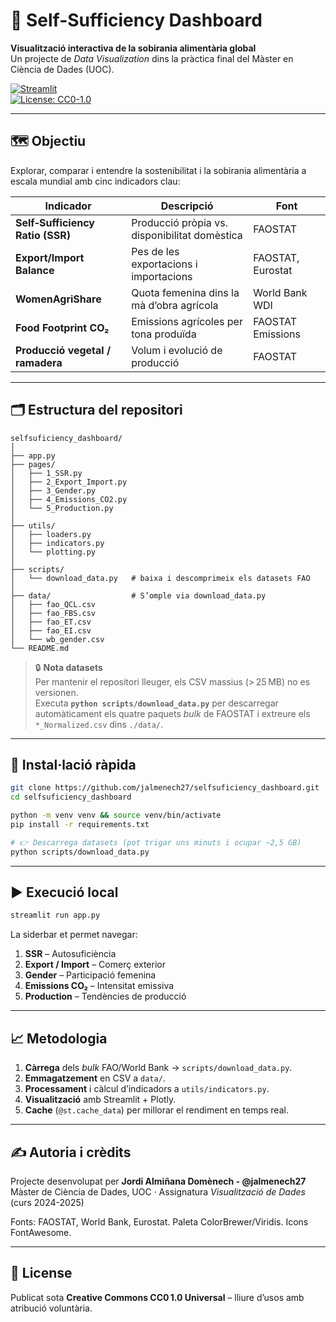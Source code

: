
# 🌾 Self-Sufficiency Dashboard

**Visualització interactiva de la sobirania alimentària global**  
Un projecte de *Data Visualization* dins la pràctica final del Màster en Ciència de Dades (UOC).

[![Streamlit](https://img.shields.io/badge/built%20with-Streamlit-fuchsia)](https://streamlit.io)  
[![License: CC0-1.0](https://img.shields.io/badge/license-CC0%201.0-lightgrey)](LICENSE)

---

## 🗺️ Objectiu

Explorar, comparar i entendre la sostenibilitat i la sobirania alimentària a escala mundial amb cinc indicadors clau:

| Indicador | Descripció | Font |
|-----------|------------|------|
| **Self‑Sufficiency Ratio (SSR)** | Producció pròpia vs. disponibilitat domèstica | FAOSTAT |
| **Export/Import Balance** | Pes de les exportacions i importacions | FAOSTAT, Eurostat |
| **WomenAgriShare** | Quota femenina dins la mà d’obra agrícola | World Bank WDI |
| **Food Footprint CO₂** | Emissions agrícoles per tona produïda | FAOSTAT Emissions |
| **Producció vegetal / ramadera** | Volum i evolució de producció | FAOSTAT |

---

## 🗂️ Estructura del repositori

```
selfsuficiency_dashboard/
│
├── app.py
├── pages/                 
│   ├── 1_SSR.py
│   ├── 2_Export_Import.py
│   ├── 3_Gender.py
│   ├── 4_Emissions_CO2.py
│   └── 5_Production.py
│
├── utils/                 
│   ├── loaders.py
│   ├── indicators.py
│   └── plotting.py
│
├── scripts/               
│   └── download_data.py   # baixa i descomprimeix els datasets FAO
│
├── data/                  # S’omple via download_data.py
│   ├── fao_QCL.csv
│   ├── fao_FBS.csv
│   ├── fao_ET.csv
│   ├── fao_EI.csv
│   └── wb_gender.csv
└── README.md
```

> 🔒 **Nota datasets**  
> Per mantenir el repositori lleuger, els CSV massius (> 25 MB) no es versionen.  
> Executa **`python scripts/download_data.py`** per descarregar automàticament els quatre paquets *bulk* de FAOSTAT i extreure els `*_Normalized.csv` dins `./data/`.

---

## 🚀 Instal·lació ràpida

```bash
git clone https://github.com/jalmenech27/selfsuficiency_dashboard.git
cd selfsuficiency_dashboard

python -m venv venv && source venv/bin/activate   
pip install -r requirements.txt

# 👉 Descarrega datasets (pot trigar uns minuts i ocupar ~2,5 GB)
python scripts/download_data.py
```

---

## ▶️ Execució local

```bash
streamlit run app.py
```

La siderbar et permet navegar:

1. **SSR** – Autosuficiència  
2. **Export / Import** – Comerç exterior  
3. **Gender** – Participació femenina  
4. **Emissions CO₂** – Intensitat emissiva  
5. **Production** – Tendències de producció  

---

## 📈 Metodologia

1. **Càrrega** dels *bulk* FAO/World Bank → `scripts/download_data.py`.  
2. **Emmagatzement** en CSV a `data/`.  
3. **Processament** i càlcul d’indicadors a `utils/indicators.py`.  
4. **Visualització** amb Streamlit + Plotly.  
5. **Cache** (`@st.cache_data`) per millorar el rendiment en temps real.

---

## ✍️ Autoria i crèdits

Projecte desenvolupat per **Jordi Almiñana Domènech - @jalmenech27**  
Màster de Ciència de Dades, UOC · Assignatura *Visualització de Dades* (curs 2024-2025)

Fonts: FAOSTAT, World Bank, Eurostat. Paleta ColorBrewer/Viridis. Icons FontAwesome.

---

## 📝 License

Publicat sota **Creative Commons CC0 1.0 Universal** – lliure d’usos amb atribució voluntària.
